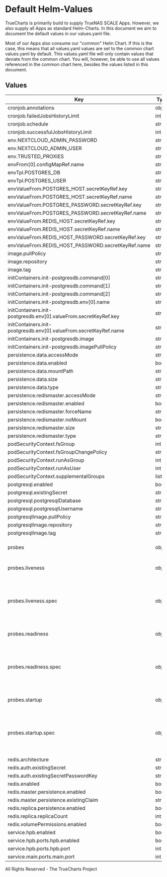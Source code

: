 # Default Helm-Values

TrueCharts is primarily build to supply TrueNAS SCALE Apps.
However, we also supply all Apps as standard Helm-Charts. In this document we aim to document the default values in our values.yaml file.

Most of our Apps also consume our "common" Helm Chart.
If this is the case, this means that all values.yaml values are set to the common chart values.yaml by default. This values.yaml file will only contain values that deviate from the common chart.
You will, however, be able to use all values referenced in the common chart here, besides the values listed in this document.

## Values

| Key | Type | Default | Description |
|-----|------|---------|-------------|
| cronjob.annotations | object | `{}` |  |
| cronjob.failedJobsHistoryLimit | int | `5` |  |
| cronjob.schedule | string | `"*/5 * * * *"` |  |
| cronjob.successfulJobsHistoryLimit | int | `2` |  |
| env.NEXTCLOUD_ADMIN_PASSWORD | string | `"adminpass"` |  |
| env.NEXTCLOUD_ADMIN_USER | string | `"admin"` |  |
| env.TRUSTED_PROXIES | string | `"172.16.0.0/16"` |  |
| envFrom[0].configMapRef.name | string | `"nextcloudconfig"` |  |
| envTpl.POSTGRES_DB | string | `"{{ .Values.postgresql.postgresqlDatabase }}"` |  |
| envTpl.POSTGRES_USER | string | `"{{ .Values.postgresql.postgresqlUsername }}"` |  |
| envValueFrom.POSTGRES_HOST.secretKeyRef.key | string | `"host"` |  |
| envValueFrom.POSTGRES_HOST.secretKeyRef.name | string | `"dbcreds"` |  |
| envValueFrom.POSTGRES_PASSWORD.secretKeyRef.key | string | `"postgresql-password"` |  |
| envValueFrom.POSTGRES_PASSWORD.secretKeyRef.name | string | `"dbcreds"` |  |
| envValueFrom.REDIS_HOST.secretKeyRef.key | string | `"masterhost"` |  |
| envValueFrom.REDIS_HOST.secretKeyRef.name | string | `"rediscreds"` |  |
| envValueFrom.REDIS_HOST_PASSWORD.secretKeyRef.key | string | `"redis-password"` |  |
| envValueFrom.REDIS_HOST_PASSWORD.secretKeyRef.name | string | `"rediscreds"` |  |
| image.pullPolicy | string | `"IfNotPresent"` |  |
| image.repository | string | `"docker.io/nextcloud"` |  |
| image.tag | string | `"22.1.1@sha256:99d94124b2024c9f7f38dc12144a92bc0d68d110bcfd374169ebb7e8df0adf8e"` |  |
| initContainers.init-postgresdb.command[0] | string | `"sh"` |  |
| initContainers.init-postgresdb.command[1] | string | `"-c"` |  |
| initContainers.init-postgresdb.command[2] | string | `"until pg_isready -U nextcloud -h ${pghost} ; do sleep 2 ; done"` |  |
| initContainers.init-postgresdb.env[0].name | string | `"pghost"` |  |
| initContainers.init-postgresdb.env[0].valueFrom.secretKeyRef.key | string | `"plainhost"` |  |
| initContainers.init-postgresdb.env[0].valueFrom.secretKeyRef.name | string | `"dbcreds"` |  |
| initContainers.init-postgresdb.image | string | `"{{ .Values.postgresqlImage.repository}}:{{ .Values.postgresqlImage.tag }}"` |  |
| initContainers.init-postgresdb.imagePullPolicy | string | `"IfNotPresent"` |  |
| persistence.data.accessMode | string | `"ReadWriteOnce"` |  |
| persistence.data.enabled | bool | `true` |  |
| persistence.data.mountPath | string | `"/var/www/html"` |  |
| persistence.data.size | string | `"100Gi"` |  |
| persistence.data.type | string | `"pvc"` |  |
| persistence.redismaster.accessMode | string | `"ReadWriteOnce"` |  |
| persistence.redismaster.enabled | bool | `true` |  |
| persistence.redismaster.forceName | string | `"redismaster"` |  |
| persistence.redismaster.noMount | bool | `true` |  |
| persistence.redismaster.size | string | `"100Gi"` |  |
| persistence.redismaster.type | string | `"pvc"` |  |
| podSecurityContext.fsGroup | int | `33` |  |
| podSecurityContext.fsGroupChangePolicy | string | `"OnRootMismatch"` |  |
| podSecurityContext.runAsGroup | int | `0` |  |
| podSecurityContext.runAsUser | int | `0` |  |
| podSecurityContext.supplementalGroups | list | `[]` |  |
| postgresql.enabled | bool | `true` |  |
| postgresql.existingSecret | string | `"dbcreds"` |  |
| postgresql.postgresqlDatabase | string | `"nextcloud"` |  |
| postgresql.postgresqlUsername | string | `"nextcloud"` |  |
| postgresqlImage.pullPolicy | string | `"IfNotPresent"` |  |
| postgresqlImage.repository | string | `"bitnami/postgresql"` |  |
| postgresqlImage.tag | string | `"13.4.0@sha256:8dd9c609de6a960d65285f56106e00bd06ee0ce74fad4876ca7f8d847d10b2e2"` |  |
| probes | object | See below | Probe configuration -- [[ref]](https://kubernetes.io/docs/tasks/configure-pod-container/configure-liveness-readiness-startup-probes/) |
| probes.liveness | object | See below | Liveness probe configuration |
| probes.liveness.spec | object | "/" | If a HTTP probe is used (default for HTTP/HTTPS services) this path is used |
| probes.readiness | object | See below | Redainess probe configuration |
| probes.readiness.spec | object | "/" | If a HTTP probe is used (default for HTTP/HTTPS services) this path is used |
| probes.startup | object | See below | Startup probe configuration |
| probes.startup.spec | object | "/" | If a HTTP probe is used (default for HTTP/HTTPS services) this path is used |
| redis.architecture | string | `"standalone"` |  |
| redis.auth.existingSecret | string | `"rediscreds"` |  |
| redis.auth.existingSecretPasswordKey | string | `"redis-password"` |  |
| redis.enabled | bool | `true` |  |
| redis.master.persistence.enabled | bool | `false` |  |
| redis.master.persistence.existingClaim | string | `"redismaster"` |  |
| redis.replica.persistence.enabled | bool | `false` |  |
| redis.replica.replicaCount | int | `0` |  |
| redis.volumePermissions.enabled | bool | `true` |  |
| service.hpb.enabled | bool | `true` |  |
| service.hpb.ports.hpb.enabled | bool | `true` |  |
| service.hpb.ports.hpb.port | int | `7867` |  |
| service.main.ports.main.port | int | `80` |  |

All Rights Reserved - The TrueCharts Project
